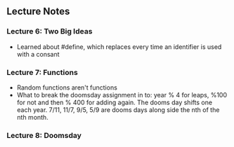 ## Lecture Notes

### Lecture 6: Two Big Ideas

* Learned about #define, which replaces every time an identifier is used with a consant

### Lecture 7: Functions

* Random functions aren't functions
* What to break the doomsday assignment in to: year % 4 for leaps, %100 for not and then % 400 for adding again. The dooms day shifts one each year. 7/11, 11/7, 9/5, 5/9 are dooms days along side the nth of the nth month.

### Lecture 8: Doomsday

